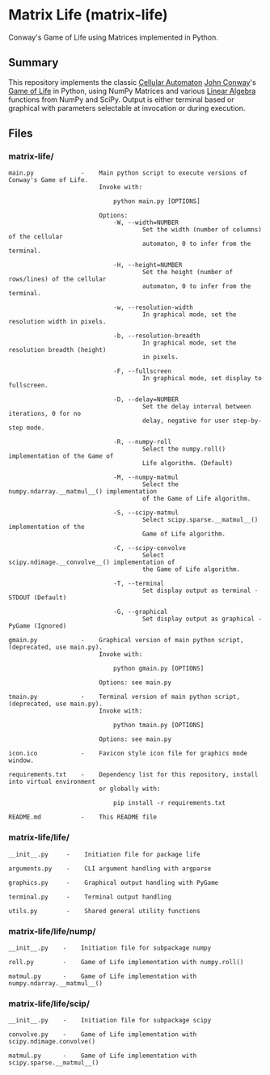 # Matrix Life (matrix-life)
Conway's Game of Life using Matrices implemented in Python.

## Summary

This repository implements the classic [Cellular Automaton](https://en.wikipedia.org/wiki/Cellular_automaton) [John Conway](https://en.wikipedia.org/wiki/John_Horton_Conway)'s [Game of Life](https://en.wikipedia.org/wiki/Conway%27s_Game_of_Life) in Python, using NumPy Matrices and various [Linear Algebra](https://en.wikipedia.org/wiki/Linear_algebra) functions from NumPy and SciPy. Output is either terminal based or graphical with parameters selectable at invocation or during execution.

## Files
### matrix-life/
    
    main.py             -    Main python script to execute versions of Conway's Game of Life. 
                             Invoke with:
                             
                                 python main.py [OPTIONS]
                             
                             Options:
                                 -W, --width=NUMBER
                                         Set the width (number of columns) of the cellular
                                         automaton, 0 to infer from the terminal.
                                   
                                 -H, --height=NUMBER
                                         Set the height (number of rows/lines) of the cellular
                                         automaton, 0 to infer from the terminal.

                                 -w, --resolution-width
                                         In graphical mode, set the resolution width in pixels.

                                 -b, --resolution-breadth
                                         In graphical mode, set the resolution breadth (height)
                                         in pixels.
                                 
                                 -F, --fullscreen
                                         In graphical mode, set display to fullscreen.
                                 
                                 -D, --delay=NUMBER
                                         Set the delay interval between iterations, 0 for no
                                         delay, negative for user step-by-step mode.

                                 -R, --numpy-roll
                                         Select the numpy.roll() implementation of the Game of
                                         Life algorithm. (Default)

                                 -M, --numpy-matmul
                                         Select the numpy.ndarray.__matmul__() implementation
                                         of the Game of Life algorithm.

                                 -S, --scipy-matmul
                                         Select scipy.sparse.__matmul__() implementation of the
                                         Game of Life algorithm.

                                 -C, --scipy-convolve
                                         Select scipy.ndimage.__convolve__() implementation of
                                         the Game of Life algorithm.

                                 -T, --terminal
                                         Set display output as terminal - STDOUT (Default)

                                 -G, --graphical
                                         Set display output as graphical - PyGame (Ignored)
    
    gmain.py            -    Graphical version of main python script, (deprecated, use main.py).
                             Invoke with:
                             
                                 python gmain.py [OPTIONS]
                             
                             Options: see main.py
    
    tmain.py            -    Terminal version of main python script, (deprecated, use main.py).
                             Invoke with:
                             
                                 python tmain.py [OPTIONS]
                             
                             Options: see main.py
    
    icon.ico            -    Favicon style icon file for graphics mode window.
    
    requirements.txt    -    Dependency list for this repository, install into virtual environment
                             or globally with:
                             
                                 pip install -r requirements.txt
    
    README.md           -    This README file

### matrix-life/life/
    
    __init__.py     -    Initiation file for package life
    
    arguments.py    -    CLI argument handling with argparse
    
    graphics.py     -    Graphical output handling with PyGame
    
    terminal.py     -    Terminal output handling

    utils.py        -    Shared general utility functions

### matrix-life/life/nump/
    
    __init__.py    -    Initiation file for subpackage numpy
    
    roll.py        -    Game of Life implementation with numpy.roll()
    
    matmul.py      -    Game of Life implementation with numpy.ndarray.__matmul__()

### matrix-life/life/scip/
    
    __init__.py    -    Initiation file for subpackage scipy
    
    convolve.py    -    Game of Life implementation with scipy.ndimage.convolve()
    
    matmul.py      -    Game of Life implementation with scipy.sparse.__matmul__()
